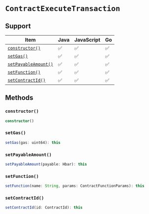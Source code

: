 # `ContractExecuteTransaction`

## Support

| Item | Java | JavaScript | Go
| - | - | - | - |
[`constructor()`](#new) | ✅ | ✅ | ✅
[`setGas()`](#setGas) | ✅ | ✅ | ✅
[`setPayableAmount()`](#setPayableAmount) | ✅ | ✅ | ✅
[`setFunction()`](#setFunction) | ✅ | ✅ | ✅
[`setContractId()`](#setContractId) | ✅ | ✅ | ✅

## Methods

### `constructor()`

```typescript
constructor()
```

### `setGas()`

```typescript
setGas(gas: uint64): this
```

### `setPayableAmount()`

```typescript
setPayableAmount(payable: Hbar): this
```

### `setFunction()`

```typescript
setFunction(name: String, params: ContractFunctionParams): this
```

### `setContractId()`

```typescript
setContractId(id: ContractId): this
```

